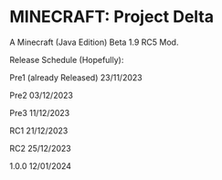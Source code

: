 # MINECRAFT: Project Delta
A Minecraft (Java Edition) Beta 1.9 RC5 Mod.

Release Schedule (Hopefully):

Pre1 (already Released) 23/11/2023

Pre2 03/12/2023

Pre3 11/12/2023

RC1 21/12/2023

RC2 25/12/2023

1.0.0 12/01/2024

